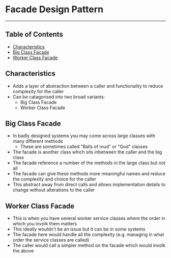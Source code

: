 # Facade Design Pattern

- - - -

## Table of Contents

* [Characteristics](https://github.com/Sam-Ballantyne/DevNotes/blob/main/Programming/DesignPatterns/FacadeDesignPattern.md#characteristics)
* [Big Class Facade](https://github.com/Sam-Ballantyne/DevNotes/blob/main/Programming/DesignPatterns/FacadeDesignPattern.md#big-class-facade)
* [Worker Class Facade](https://github.com/Sam-Ballantyne/DevNotes/blob/main/Programming/DesignPatterns/FacadeDesignPattern.md#worker-class-facade)

## Characteristics

* Adds a layer of abstraction between a caller and functionality to reduce complexity for the caller
* Can be catagorised into two broad variants:
  * Big Class Facade
  * Worker Class Facade

## Big Class Facade

* In badly designed systems you may come across large classes with many different methods
  * These are sometimes called "Balls of mud" or "God" classes
* The facade is another class which sits inbetween the caller and the big class
* The facade reference a number of the methods in the large class but not all
* The facade can give these methods more meaningful names and reduce the complexity and choice for the caller
* This abstract away from direct calls and allows implementation details to change without alterations to the caller

## Worker Class Facade

* This is when you have several worker service classes where the order in which you involk them matters
* This ideally wouldn't be an issue but it can be in some systems
* The facade here would handle all the complexity (e.g. managing in what order the service classes are called)
* The caller would call a simpler method on the facade which would involk the above
